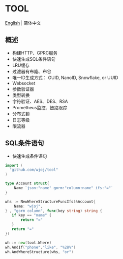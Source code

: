 # TOOL

[English](README.md) | 简体中文

## 概述

* 构建HTTP、GPRC服务
* 快速生成SQL条件语句
* LRU缓存
* 过滤器有布隆、布谷
* 唯一ID生成方式： GUID, NanoID, Snowflake, or UUID
* Websocket
* 参数验证器
* 类型转换
* 字符验证、AES、DES、RSA
* Prometheus监控、链路跟踪
* 分布式锁
* 日志等级
* 限流器

## SQL条件语句

* 快速生成条件语句

```go
import (
  "github.com/wjoj/tool"
)

type Account struct{
    Name `json:"name" gorm:"column:name" ifs:"="`
}

whs := NewWhereStructureFuncIfs(&Account{
    Name: "wjoj",
} , "gorm column", func(key string) string {
   if key == "name" {
       return "="
   }
   return "="
})

wh := new(tool.Where)
wh.AndIf("phone","like", "%28%")
wh.AndWhereStructure(whs, "or")
```